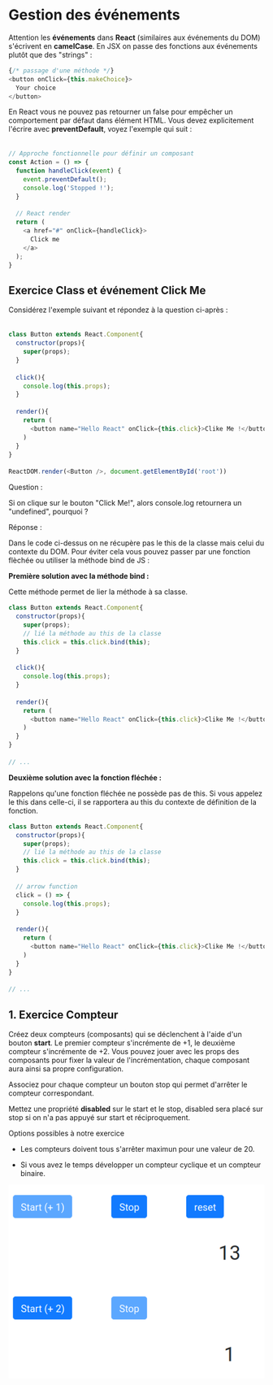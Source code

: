# Gestion des événements

Attention les **événements** dans **React** (similaires aux événements du DOM) s'écrivent en **camelCase**. En JSX on passe des fonctions aux événements plutôt que des "strings" :

```js
{/* passage d'une méthode */}
<button onClick={this.makeChoice}>
  Your choice
</button>
```

En React vous ne pouvez pas retourner un false pour empêcher un comportement par défaut dans élément HTML. Vous devez explicitement l'écrire avec **preventDefault**, voyez l'exemple qui suit :

```js

// Approche fonctionnelle pour définir un composant
const Action = () => {
  function handleClick(event) {
    event.preventDefault();
    console.log('Stopped !');
  }

  // React render
  return (
    <a href="#" onClick={handleClick}>
      Click me
    </a>
  );
}
```

## Exercice Class et événement Click Me

Considérez l'exemple suivant et répondez à la question ci-après :

```js

class Button extends React.Component{
  constructor(props){
    super(props);
  }

  click(){
    console.log(this.props);
  }

  render(){
    return (
      <button name="Hello React" onClick={this.click}>Clike Me !</button>
    )
  }
}

ReactDOM.render(<Button />, document.getElementById('root'))

```

Question :

Si on clique sur le bouton "Click Me!", alors console.log retournera un "undefined", pourquoi ?

Réponse :

Dans le code ci-dessus on ne récupère pas le this de la classe mais celui du contexte du DOM. Pour éviter cela vous pouvez passer par une fonction flèchée ou utiliser la méthode bind de JS :

**Première solution avec la méthode bind :**

Cette méthode permet de lier la méthode à sa classe.

```js
class Button extends React.Component{
  constructor(props){
    super(props);
    // lié la méthode au this de la classe
    this.click = this.click.bind(this);
  }

  click(){
    console.log(this.props);
  }

  render(){
    return (
      <button name="Hello React" onClick={this.click}>Clike Me !</button>
    )
  }
}

// ...
```

**Deuxième solution avec la fonction fléchée :**

Rappelons qu'une fonction fléchée ne possède pas de this. Si vous appelez le this dans celle-ci, il se rapportera au this du contexte de définition de la fonction.

```js
class Button extends React.Component{
  constructor(props){
    super(props);
    // lié la méthode au this de la classe
    this.click = this.click.bind(this);
  }

  // arrow function
  click = () => {
    console.log(this.props);
  }

  render(){
    return (
      <button name="Hello React" onClick={this.click}>Clike Me !</button>
    )
  }
}

// ...
```

## 1. Exercice Compteur

Créez deux compteurs (composants) qui se déclenchent à l'aide d'un bouton **start**. Le premier compteur s'incrémente de +1, le deuxième compteur s'incrémente de +2. Vous pouvez jouer avec les props des composants pour fixer la valeur de l'incrémentation, chaque composant aura ainsi sa propre configuration.

Associez pour chaque compteur un bouton stop qui permet d'arrêter le compteur correspondant.

Mettez une propriété **disabled** sur le start et le stop, disabled sera placé sur stop si on n'a pas appuyé sur start et réciproquement.

Options possibles à notre exercice

- Les compteurs doivent tous s'arrêter maximun pour une valeur de 20.

- Si vous avez le temps développer un compteur cyclique et un compteur binaire.

![Counter](../images/button_counter.png)

